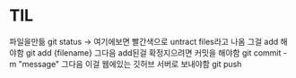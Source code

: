 # TIL
파일을만듦
git status -> 여기에보면 빨간색으로 untract files라고 나옴
그걸 add 해야함
git add {filename}
그다음 add된걸 확정지으려면 커밋을 해야함
git commit -m "message"
그다음 이걸 웹에있는 깃허브 서버로 보내야함
git push
